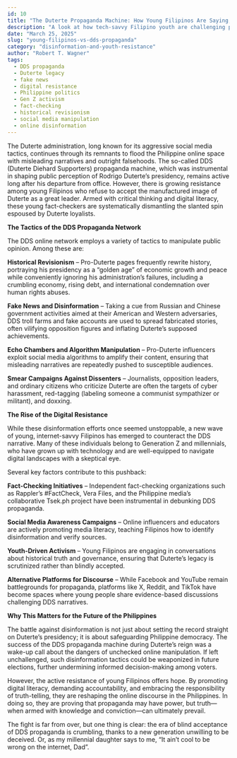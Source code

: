 ```yaml
---
id: 10
title: "The Duterte Propaganda Machine: How Young Filipinos Are Saying, “Hey, Wait Just a Darned Minute - That Can’t Be Right!”"
description: "A look at how tech-savvy Filipino youth are challenging pro-Duterte disinformation and reshaping the fight for truth online."
date: "March 25, 2025"
slug: "young-filipinos-vs-dds-propaganda"
category: "disinformation-and-youth-resistance"
author: "Robert T. Wagner"
tags:
  - DDS propaganda
  - Duterte legacy
  - fake news
  - digital resistance
  - Philippine politics
  - Gen Z activism
  - fact-checking
  - historical revisionism
  - social media manipulation
  - online disinformation
---
```


The Duterte administration, long known for its aggressive social media tactics, continues through its remnants to flood the Philippine online space with misleading narratives and outright falsehoods. The so-called DDS (Duterte Diehard Supporters) propaganda machine, which was instrumental in shaping public perception of Rodrigo Duterte’s presidency, remains active long after his departure from office. However, there is growing resistance among young Filipinos who refuse to accept the manufactured image of Duterte as a great leader. Armed with critical thinking and digital literacy, these young fact-checkers are systematically dismantling the slanted spin espoused by Duterte loyalists.

**The Tactics of the DDS Propaganda Network**

The DDS online network employs a variety of tactics to manipulate public opinion. Among these are:

**Historical Revisionism** – Pro-Duterte pages frequently rewrite history, portraying his presidency as a “golden age” of economic growth and peace while conveniently ignoring his administration’s failures, including a crumbling economy, rising debt, and international condemnation over human rights abuses.

**Fake News and Disinformation** – Taking a cue from Russian and Chinese government activities aimed at their American and Western adversaries, DDS troll farms and fake accounts are used to spread fabricated stories, often vilifying opposition figures and inflating Duterte’s supposed achievements.

**Echo Chambers and Algorithm Manipulation** – Pro-Duterte influencers exploit social media algorithms to amplify their content, ensuring that misleading narratives are repeatedly pushed to susceptible audiences.

**Smear Campaigns Against Dissenters** – Journalists, opposition leaders, and ordinary citizens who criticize Duterte are often the targets of cyber harassment, red-tagging (labeling someone a communist sympathizer or militant), and doxxing.

**The Rise of the Digital Resistance**

While these disinformation efforts once seemed unstoppable, a new wave of young, internet-savvy Filipinos has emerged to counteract the DDS narrative. Many of these individuals belong to Generation Z and millennials, who have grown up with technology and are well-equipped to navigate digital landscapes with a skeptical eye.

Several key factors contribute to this pushback:

**Fact-Checking Initiatives** – Independent fact-checking organizations such as Rappler’s #FactCheck, Vera Files, and the Philippine media’s collaborative Tsek.ph project have been instrumental in debunking DDS propaganda.

**Social Media Awareness Campaigns** – Online influencers and educators are actively promoting media literacy, teaching Filipinos how to identify disinformation and verify sources.

**Youth-Driven Activism** – Young Filipinos are engaging in conversations about historical truth and governance, ensuring that Duterte’s legacy is scrutinized rather than blindly accepted.

**Alternative Platforms for Discourse** – While Facebook and YouTube remain battlegrounds for propaganda, platforms like X, Reddit, and TikTok have become spaces where young people share evidence-based discussions challenging DDS narratives.

**Why This Matters for the Future of the Philippines**

The battle against disinformation is not just about setting the record straight on Duterte’s presidency; it is about safeguarding Philippine democracy. The success of the DDS propaganda machine during Duterte’s reign was a wake-up call about the dangers of unchecked online manipulation. If left unchallenged, such disinformation tactics could be weaponized in future elections, further undermining informed decision-making among voters.

However, the active resistance of young Filipinos offers hope. By promoting digital literacy, demanding accountability, and embracing the responsibility of truth-telling, they are reshaping the online discourse in the Philippines. In doing so, they are proving that propaganda may have power, but truth—when armed with knowledge and conviction—can ultimately prevail.

The fight is far from over, but one thing is clear: the era of blind acceptance of DDS propaganda is crumbling, thanks to a new generation unwilling to be deceived. Or, as my millennial daughter says to me, “It ain’t cool to be wrong on the internet, Dad”.

